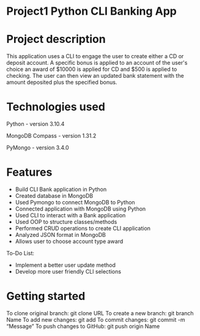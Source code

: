 # Project1 Python CLI Banking App

# Project description

This application uses a CLI to engage the user to create either a CD or deposit
account. A specific bonus is applied to an account of the user's choice an award
of $10000 is applied for CD and $500 is applied to checking. The user can then
view an updated bank statement with the amount deposited plus the specified bonus.

# Technologies used

Python - version 3.10.4
    
MongoDB Compass - version 1.31.2
  
PyMongo - version 3.4.0

# Features

* Build CLI Bank application in Python
* Created database in MongoDB
* Used Pymongo to connect MongoDB to Python
* Connected application with MongoDB using Python
* Used CLI to interact with a Bank application
* Used OOP to structure classes/methods
* Performed CRUD operations to create CLI application
* Analyzed JSON format in MongoDB
* Allows user to choose account type award

To-Do List:
* Implement a better user update method
* Develop more user friendly CLI selections

# Getting started

To clone original branch: git clone URL
To create a new branch: git branch Name
To add new changes: git add 
To commit changes: git commit -m “Message”
To push changes to GitHub: git push origin Name


    
